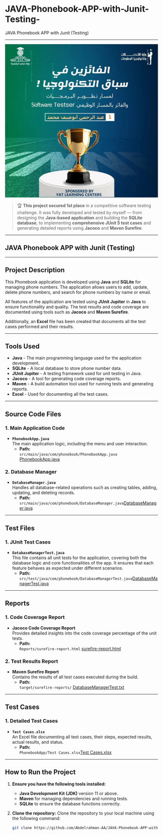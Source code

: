 # JAVA-Phonebook-APP-with-Junit-Testing-
JAVA Phonebook APP with Junit (Testing)

---
  <p align="center">
  <img src="https://github.com/Abdelrahman-AA/JAVA-Phonebook-APP-with-Junit-Testing-/blob/main/Abd-El-Rahman%20Abo-Dief.jpg" alt="Response Time" width="600">
</p>

> 🏆 **This project secured 1st place** in a competitive software testing challenge.
> It was fully developed and tested by myself — from designing the **Java-based application** and building the **SQLite database**, to implementing **comprehensive JUnit 5 test cases** and generating detailed reports using **Jacoco** and **Maven Surefire**.

---

## JAVA Phonebook APP with Junit (Testing)

---

## Project Description

This Phonebook application is developed using **Java** and **SQLite** for managing phone numbers. The application allows users to add, update, delete phone numbers, and search for phone numbers by name or email.

All features of the application are tested using **JUnit Jupiter** in **Java** to ensure functionality and quality. The test results and code coverage are documented using tools such as **Jacoco** and **Maven Surefire**.

Additionally, an **Excel** file has been created that documents all the test cases performed and their results.

---

## Tools Used

- **Java** - The main programming language used for the application development.
- **SQLite** - A local database to store phone number data.
- **JUnit Jupiter** - A testing framework used for unit testing in Java.
- **Jacoco** - A tool for generating code coverage reports.
- **Maven** - A build automation tool used for running tests and generating reports.
- **Excel** - Used for documenting all the test cases.

---

## Source Code Files

### 1. Main Application Code
- **`PhonebookApp.java`**  
  The main application logic, including the menu and user interaction.
  - **Path:**  
    `src/main/java/com/phonebook/PhonebookApp.java` [PhonebookApp.java](https://github.com/Abdelrahman-AA/JAVA-Phonebook-APP-with-Junit-Testing-/blob/main/PhonebookAPP%20JAVA%20and%20JUint/phonebook/src/main/java/com/phonebook/PhonebookApp.java)

### 2. Database Manager
- **`DatabaseManager.java`**  
  Handles all database-related operations such as creating tables, adding, updating, and deleting records.
  - **Path:**  
    `src/main/java/com/phonebook/DatabaseManager.java`[DatabaseManager.java](https://github.com/Abdelrahman-AA/JAVA-Phonebook-APP-with-Junit-Testing-/blob/main/PhonebookAPP%20JAVA%20and%20JUint/phonebook/src/main/java/com/phonebook/DatabaseManager.java)

---

## Test Files

### 1. JUnit Test Cases
- **`DatabaseManagerTest.java`**  
  This file contains all unit tests for the application, covering both the database logic and core functionalities of the app. It ensures that each feature behaves as expected under different scenarios.
  - **Path:**  
    `src/test/java/com/phonebook/DatabaseManagerTest.java`[DatabaseManagerTest.java](https://github.com/Abdelrahman-AA/JAVA-Phonebook-APP-with-Junit-Testing-/blob/main/PhonebookAPP%20JAVA%20and%20JUint/phonebook/src/test/java/DatabaseManagerTest.java)

---

## Reports

### 1. Code Coverage Report
- **Jacoco Code Coverage Report**  
  Provides detailed insights into the code coverage percentage of the unit tests.
  - **Path:**  
    `Reports/surefire-report.html` [surefire-report.html](https://abdelrahman-aa.github.io/JAVA-Phonebook-APP-with-Junit-Testing-/Reports/surefire-report.html)

### 2. Test Results Report
- **Maven Surefire Report**  
  Contains the results of all test cases executed during the build.
  - **Path:**  
    `target/surefire-reports/`  [DatabaseManagerTest.txt](https://github.com/Abdelrahman-AA/JAVA-Phonebook-APP-with-Junit-Testing-/blob/main/Reports/DatabaseManagerTest.txt)

---

## Test Cases

### 1. Detailed Test Cases
- **`Test Cases.xlsx`**  
  An Excel file documenting all test cases, their steps, expected results, actual results, and status.
  - **Path:**  
    `PhonebookApp/Test Cases.xlsx`[Test Cases.xlsx](https://github.com/Abdelrahman-AA/JAVA-Phonebook-APP-with-Junit-Testing-/blob/main/Test%20Cases%20and%20Results.xlsx)

---

## How to Run the Project

1. **Ensure you have the following tools installed:**
   - **Java Development Kit (JDK)** version 11 or above.
   - **Maven** for managing dependencies and running tests.
   - **SQLite** to ensure the database functions correctly.

2. **Clone the repository:**
   Clone the repository to your local machine using the following command:
   ```bash
   git clone https://github.com/Abdelrahman-AA/JAVA-Phonebook-APP-with-Junit-Testing-.git
